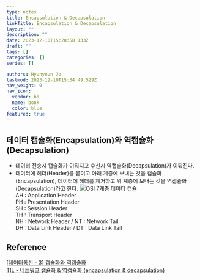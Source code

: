 ```yaml
---
type: notes
title: Encapsulation & Decapsulation
linkTitle: Encapsulation & Decapsulation
layout: ""
description: ""
date: 2023-12-10T15:28:58.133Z
draft: ""
tags: []
categories: []
series: []

authors: Hyunyoun Jo
lastmod: 2023-12-10T15:34:49.529Z
nav_weight: 0
nav_icon:
  vendor: bs
  name: book
  color: blue
featured: true
---
```


## 데이터 캡슐화(Encapsulation)와 역캡슐화(Decapsulation)

- 데이터 전송시 캡슐화가 이뤄지고 수신시 역캡슐화(Decapsulation)가 이뤄진다.
- 데이터에 헤더(Header)를 붙이고 아래 계층에 보내는 것을 캡슐화(Encapsulation), 데이터에 헤더를 제거하고 위 계층에 보내는 것을 역캡슐화(Decapsulation)라고 한다.
  ![OSI 7계층 데이터 캡슐](/content/computer-science/images_poiuyy0420_post_ad150139-1620-40c0-a12a-9b245a169dd1_iso7.jpg?width=1024px "https://velog.io/@poiuyy0420/%EB%84%A4%ED%8A%B8%EC%9B%8C%ED%81%AC-OSI-7-%EA%B3%84%EC%B8%B5-%EA%B0%9C%EB%85%90-%EC%A0%95%EB%A6%AC")  
  AH : Application Header  
  PH : Presentation Header  
  SH : Session Header  
  TH : Transport Header  
  NH : Network Header / NT : Network Tail  
  DH : Data Link Header / DT : Data Link Tail

## Reference

[[데이터통신 - 3] 캡슐화와 역캡슐화](https://gunjoon.tistory.com/15)  
[TIL - 네트워크 캡슐화 & 역캡슐화 (encapsulation & decapsulation)](https://velog.io/@qmasem/TIL-%EB%84%A4%ED%8A%B8%EC%9B%8C%ED%81%AC-%EC%BA%A1%EC%8A%90%ED%99%94-%EC%97%AD%EC%BA%A1%EC%8A%90%ED%99%94-encapsulation-decapsulation)
